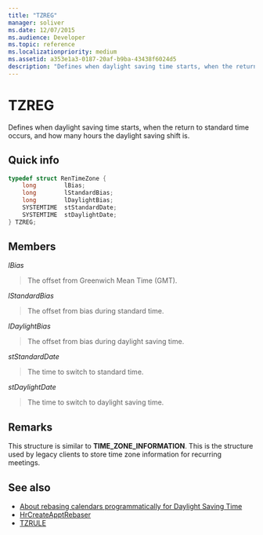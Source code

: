 ```yaml
---
title: "TZREG"
manager: soliver
ms.date: 12/07/2015
ms.audience: Developer
ms.topic: reference
ms.localizationpriority: medium
ms.assetid: a353e1a3-0187-20af-b9ba-43438f6024d5
description: "Defines when daylight saving time starts, when the return to standard time occurs, and how many hours the daylight saving shift is."
---
```


# TZREG

Defines when daylight saving time starts, when the return to standard time occurs, and how many hours the daylight saving shift is.
  
## Quick info

```cpp
typedef struct RenTimeZone { 
    long        lBias;  
    long        lStandardBias; 
    long        lDaylightBias; 
    SYSTEMTIME  stStandardDate; 
    SYSTEMTIME  stDaylightDate; 
} TZREG; 

```

## Members

_lBias_
  
> The offset from Greenwich Mean Time (GMT).
    
_lStandardBias_
  
> The offset from bias during standard time.
    
_lDaylightBias_
  
> The offset from bias during daylight saving time.
    
_stStandardDate_
  
> The time to switch to standard time.
    
_stDaylightDate_
  
> The time to switch to daylight saving time.
    
## Remarks

This structure is similar to **TIME_ZONE_INFORMATION**. This is the structure used by legacy clients to store time zone information for recurring meetings.
  
## See also

- [About rebasing calendars programmatically for Daylight Saving Time](about-rebasing-calendars-programmatically-for-daylight-saving-time.md)  
- [HrCreateApptRebaser](hrcreateapptrebaser.md)  
- [TZRULE](tzrule.md)

